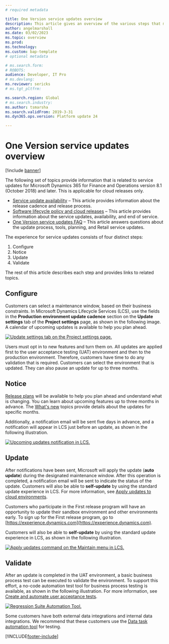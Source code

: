 ```yaml
---
# required metadata

title: One Version service updates overview
description: This article gives an overview of the various steps that make up the experience for managing service updates initiated by Microsoft as part of One Version.
author: angelmarshall
ms.date: 03/02/2023
ms.topic: overview
ms.prod: 
ms.technology: 
ms.custom: bap-template
# optional metadata

# ms.search.form: 
# ROBOTS: 
audience: Developer, IT Pro
# ms.devlang: 
ms.reviewer: sericks
# ms.tgt_pltfrm: 

ms.search.region: Global
# ms.search.industry: 
ms.author: tsmarsha
ms.search.validFrom: 2019-3-31 
ms.dyn365.ops.version: Platform update 24 

---
```


# One Version service updates overview

[!include [banner](../includes/banner.md)]

The following set of topics provide information that is related to service updates for Microsoft Dynamics 365 for Finance and Operations version 8.1 (October 2018) and later. This is applicable for cloud releases only.

- [Service update availability](../../fin-ops/get-started/public-preview-releases.md) – This article provides information about the release cadence and release process.
- [Software lifecycle policy and cloud releases](../migration-upgrade/versions-update-policy.md) – This article provides information about the service updates, availability, and end of service.
- [One Version service updates FAQ](../../fin-ops/get-started/one-version.md) – This article answers questions about the update process, tools, planning, and Retail service updates.

The experience for service updates consists of four distinct steps: 

1. Configure
2. Notice
3. Update
4. Validate

The rest of this article describes each step and provides links to related topics.

## Configure

Customers can select a maintenance window, based on their business constraints. In Microsoft Dynamics Lifecycle Services (LCS), use the fields in the **Production environment update cadence** section on the **Update settings** tab of the **Project settings** page, as shown in the following image. A calendar of upcoming updates is available to help you plan ahead.

[![Update settings tab on the Project settings page.](./media/UpdateSettings-ConfigureUpdates.JPG)](./media/UpdateSettings-ConfigureUpdates.JPG)

Users must opt in to new features and turn them on. All updates are applied first to the user acceptance testing (UAT) environment and then to the production environment. Therefore, customers have time to do any validation that is required. Customers can select the environment that is updated. They can also pause an update for up to three months.

## Notice

[Release plans](/business-applications-release-notes/april19/dynamics365-finance-operations/) will be available to help you plan ahead and understand what is changing. You can learn about upcoming features up to three months in advance. The [What's new](../../fin-ops/get-started/whats-new-changed.md) topics provide details about the updates for specific months.

Additionally, a notification email will be sent five days in advance, and a notification will appear in LCS just before an update, as shown in the following illustration.

[![Upcoming updates notification in LCS.](./media/Notification-bar.png)](./media/Notification-bar.png)

## Update

After notifications have been sent, Microsoft will apply the update (**auto update**) during the designated maintenance window. After this operation is completed, a notification email will be sent to indicate the status of the update. Customers will also be able to **self-update** by using the standard update experience in LCS. For more information, see [Apply updates to cloud environments](../deployment/apply-deployable-package-system.md). 

Customers who participate in the First release program will have an opportunity to update their sandbox environment and other environments early. To sign up for the First release program, go to [https://experience.dynamics.com](https://experience.dynamics.com).

Customers will also be able to **self-update** by using the standard update experience in LCS, as shown in the following illustration.

[![Apply updates command on the Maintain menu in LCS.](./media/Self-Update-Execute.jpg)](./media/Self-Update-Execute.jpg)

## Validate

After an update is completed in the UAT environment, a basic business process test can be executed to validate the environment. To support this effort, a no-code automation test tool for business process testing is available, as shown in the following illustration. For more information, see [Create and automate user acceptance tests](using-task-guides-and-bpm-to-create-user-acceptance-tests.md). 

[![Regression Suite Automation Tool.](./media/TestAutomation.png)](./media/TestAutomation.png)

Some customers have both external data integrations and internal data integrations. We recommend that these customers use the [Data task automation tool](../data-entities/data-task-automation.md) for testing.




[!INCLUDE[footer-include](../../../includes/footer-banner.md)]

